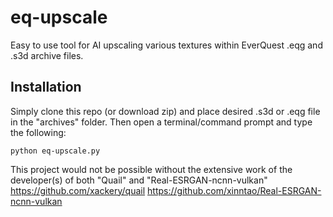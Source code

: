 # eq-upscale

Easy to use tool for AI upscaling various textures within EverQuest .eqg and .s3d archive files.

## Installation

Simply clone this repo (or download zip) and place desired .s3d or .eqg file in the "archives" folder. Then open a terminal/command prompt and type the following:
```
python eq-upscale.py
```


This project would not be possible without the extensive work of the developer(s) of both "Quail" and "Real-ESRGAN-ncnn-vulkan"
https://github.com/xackery/quail
https://github.com/xinntao/Real-ESRGAN-ncnn-vulkan
